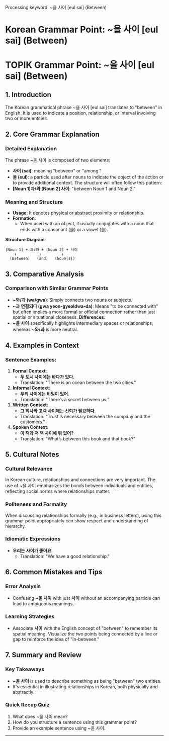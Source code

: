 Processing keyword: ~을 사이 [eul sai] (Between)
# Korean Grammar Point: ~을 사이 [eul sai] (Between)
# TOPIK Grammar Point: ~을 사이 [eul sai] (Between)
## 1. Introduction
The Korean grammatical phrase ~을 사이 [eul sai] translates to "between" in English. It is used to indicate a position, relationship, or interval involving two or more entities.
## 2. Core Grammar Explanation
### Detailed Explanation
The phrase ~을 사이 is composed of two elements:
- **사이 (sai)**: meaning "between" or "among."
- **을 (eul)**: a particle used after nouns to indicate the object of the action or to provide additional context.
The structure will often follow this pattern:
- **[Noun 1]과/와 [Noun 2] 사이**: "between Noun 1 and Noun 2."
### Meaning and Structure
- **Usage**: It denotes physical or abstract proximity or relationship.
- **Formation**:
  - When used with an object, it usually conjugates with a noun that ends with a consonant (을) or a vowel (를).
  
**Structure Diagram**:
```
[Noun 1] + 과/와 + [Noun 2] + 사이
    ↓          ↓         ↓     
  (Between)   (and)   (Noun(s))
```
## 3. Comparative Analysis
### Comparison with Similar Grammar Points
- **~와/과 (wa/gwa)**: Simply connects two nouns or subjects.
- **~과 연결되다 (gwa yeon-gyeoldwa-da)**: Means "to be connected with" but often implies a more formal or official connection rather than just spatial or situational closeness.
**Differences**:
- **~을 사이** specifically highlights intermediary spaces or relationships, whereas **~와/과** is more neutral.
## 4. Examples in Context
### Sentence Examples:
1. **Formal Context**:
   - **두 도시 사이에는 바다가 있다.**
   - Translation: "There is an ocean between the two cities."
2. **Informal Context**:
   - **우리 사이에는 비밀이 있어.**
   - Translation: "There’s a secret between us."
3. **Written Context**:
   - **그 회사와 고객 사이에는 신뢰가 필요하다.**
   - Translation: "Trust is necessary between the company and the customers."
4. **Spoken Context**:
   - **이 책과 저 책 사이에 뭐 있어?**
   - Translation: "What’s between this book and that book?"
## 5. Cultural Notes
### Cultural Relevance
In Korean culture, relationships and connections are very important. The use of ~을 사이 emphasizes the bonds between individuals and entities, reflecting social norms where relationships matter.
### Politeness and Formality
When discussing relationships formally (e.g., in business letters), using this grammar point appropriately can show respect and understanding of hierarchy.
### Idiomatic Expressions
- **우리는 사이가 좋아요.**
  - Translation: "We have a good relationship."
## 6. Common Mistakes and Tips
### Error Analysis
- Confusing **~을 사이** with just **사이** without an accompanying particle can lead to ambiguous meanings.
  
### Learning Strategies
- Associate **사이** with the English concept of "between" to remember its spatial meaning. Visualize the two points being connected by a line or gap to reinforce the idea of "in-between."
## 7. Summary and Review
### Key Takeaways
- **~을 사이** is used to describe something as being "between" two entities.
- It's essential in illustrating relationships in Korean, both physically and abstractly.
### Quick Recap Quiz
1. What does ~을 사이 mean?
2. How do you structure a sentence using this grammar point?
3. Provide an example sentence using ~을 사이.
---
